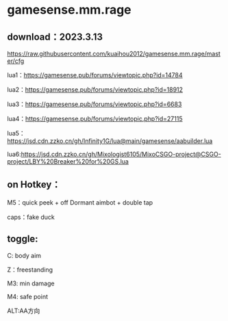# gamesense.mm.rage



download：2023.3.13
---
https://raw.githubusercontent.com/kuaihou2012/gamesense.mm.rage/master/cfg






lua1：https://gamesense.pub/forums/viewtopic.php?id=14784 

lua2：https://gamesense.pub/forums/viewtopic.php?id=18912 

lua3：https://gamesense.pub/forums/viewtopic.php?id=6683 

lua4：https://gamesense.pub/forums/viewtopic.php?id=27115 

lua5：https://jsd.cdn.zzko.cn/gh/Infinity1G/lua@main/gamesense/aabuilder.lua 


lua6:https://jsd.cdn.zzko.cn/gh/Mixologist6105/MixoCSGO-project@CSGO-project/LBY%20Breaker%20for%20GS.lua 


on Hotkey：
---
M5：quick peek + off Dormant aimbot + double tap

caps：fake duck

toggle:
---

C: body aim

Z：freestanding

M3: min damage

M4: safe point

ALT:AA方向
